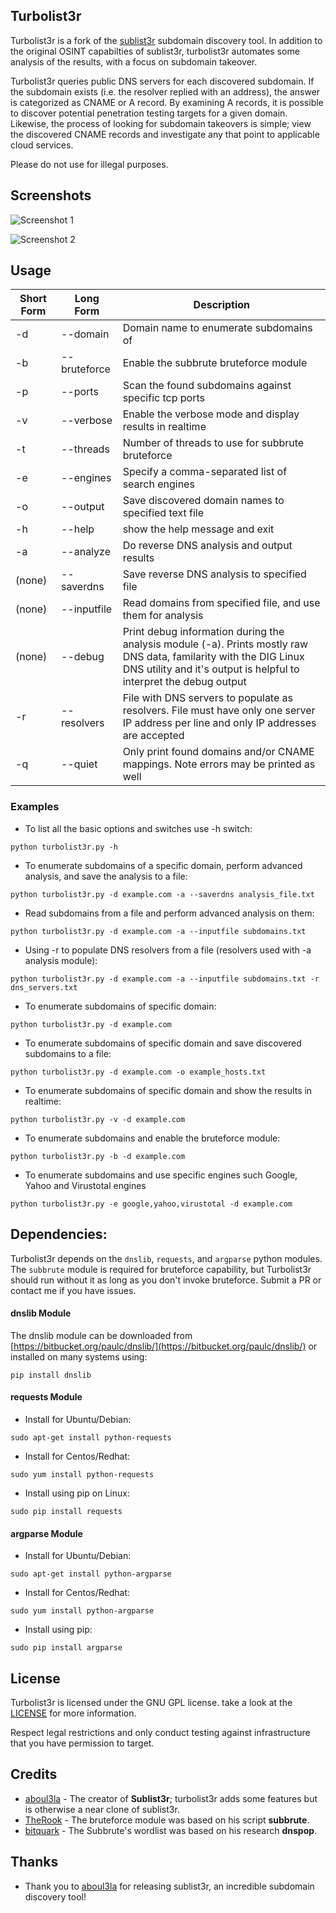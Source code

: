 ## Turbolist3r

Turbolist3r is a fork of the [sublist3r](https://github.com/aboul3la/sublist3r) subdomain discovery tool. In addition to the original OSINT capabilties of sublist3r, turbolist3r automates some analysis of the results, with a focus on subdomain takeover.

Turbolist3r queries public DNS servers for each discovered subdomain. If the subdomain exists (i.e. the resolver replied with an address), the answer is categorized as CNAME or A record. By examining A records, it is possible to discover potential penetration testing targets for a given domain. Likewise, the process of looking for subdomain takeovers is simple; view the discovered CNAME records and investigate any that point to applicable cloud services.

Please do not use for illegal purposes.

## Screenshots

![Screenshot 1](https://cp270.files.wordpress.com/2019/01/turbo-lister.png)

![Screenshot 2](https://cp270.files.wordpress.com/2018/01/turbo_analysis.png)

## Usage

Short Form    | Long Form     | Description
------------- | ------------- |-------------
-d            | --domain      | Domain name to enumerate subdomains of
-b            | --bruteforce  | Enable the subbrute bruteforce module
-p            | --ports       | Scan the found subdomains against specific tcp ports
-v            | --verbose     | Enable the verbose mode and display results in realtime
-t            | --threads     | Number of threads to use for subbrute bruteforce
-e            | --engines     | Specify a comma-separated list of search engines
-o            | --output      | Save discovered domain names to specified text file
-h            | --help        | show the help message and exit
-a            | --analyze     | Do reverse DNS analysis and output results
(none)        | --saverdns    | Save reverse DNS analysis to specified file
(none)        | --inputfile   | Read domains from specified file, and use them for analysis
(none)        | --debug       | Print debug information during the analysis module (-a). Prints mostly raw DNS data, familarity with the DIG Linux DNS utility and it's output is helpful to interpret the debug output
-r            | --resolvers   | File with DNS servers to populate as resolvers. File must have only one server IP address per line and only IP addresses are accepted
-q            | --quiet       | Only print found domains and/or CNAME mappings. Note errors may be printed as well

### Examples

* To list all the basic options and switches use -h switch:

```python turbolist3r.py -h```

* To enumerate subdomains of a specific domain, perform advanced analysis, and save the analysis to a file:

``python turbolist3r.py -d example.com -a --saverdns analysis_file.txt``

* Read subdomains from a file and perform advanced analysis on them:

``python turbolist3r.py -d example.com -a --inputfile subdomains.txt``

* Using -r to populate DNS resolvers from a file (resolvers used with -a analysis module):

``python turbolist3r.py -d example.com -a --inputfile subdomains.txt -r dns_servers.txt``

* To enumerate subdomains of specific domain:

``python turbolist3r.py -d example.com``

* To enumerate subdomains of specific domain and save discovered subdomains to a file:

``python turbolist3r.py -d example.com -o example_hosts.txt``

* To enumerate subdomains of specific domain and show the results in realtime:

``python turbolist3r.py -v -d example.com``

* To enumerate subdomains and enable the bruteforce module:

``python turbolist3r.py -b -d example.com``

* To enumerate subdomains and use specific engines such Google, Yahoo and Virustotal engines

``python turbolist3r.py -e google,yahoo,virustotal -d example.com``


## Dependencies:
Turbolist3r depends on the `dnslib`, `requests`, and `argparse` python modules. The `subbrute` module is required for bruteforce capability, but Turbolist3r should run without it as long as you don't invoke bruteforce. Submit a PR or contact me if you have issues.

#### dnslib Module

The dnslib module can be downloaded from [https://bitbucket.org/paulc/dnslib/](https://bitbucket.org/paulc/dnslib/) or installed on many systems using:

``pip install dnslib``


#### requests Module

- Install for Ubuntu/Debian:
```
sudo apt-get install python-requests
```

- Install for Centos/Redhat:
```
sudo yum install python-requests
```

- Install using pip on Linux:
```
sudo pip install requests
```

#### argparse Module

- Install for Ubuntu/Debian:
```
sudo apt-get install python-argparse
```

- Install for Centos/Redhat:
```
sudo yum install python-argparse
``` 

- Install using pip:
```
sudo pip install argparse
```

## License

Turbolist3r is licensed under the GNU GPL license. take a look at the [LICENSE](https://github.com/fleetcaptain/Turbolist3r/blob/master/LICENSE) for more information.

Respect legal restrictions and only conduct testing against infrastructure that you have permission to target.

## Credits

* [aboul3la](https://github.com/aboul3la/sublist3r) - The creator of **Sublist3r**; turbolist3r adds some features but is otherwise a near clone of sublist3r. 
* [TheRook](https://github.com/TheRook/) - The bruteforce module was based on his script **subbrute**.
* [bitquark](https://github.com/bitquark) - The Subbrute's wordlist was based on his research **dnspop**.

## Thanks

* Thank you to [aboul3la](https://github.com/aboul3la/) for releasing sublist3r, an incredible subdomain discovery tool!
